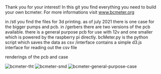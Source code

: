 Thank you for your interest! In this git you find everything you need to build your own bcmeter. For more informations visit www.bcmeter.org

in /stl you find the files for 3d printing. as of july 2021 there is one case for the bigger pumps and pcb. 
in /gerbers there are two versions of the pcb available. there is a general purpose pcb for use with 12v and one smaller which is powered by the raspberry pi directly.
bcMeter.py is the python script which saves the data as csv
/interface contains a simple d3.js interface for reading out the csv file

renderings of the pcb and case

![bcmeter-tht](https://user-images.githubusercontent.com/87074315/124761537-337b2780-df32-11eb-83bd-753e4972f371.jpg)
![bcmeter-smd](https://user-images.githubusercontent.com/87074315/124761541-3413be00-df32-11eb-88a7-5631a5a1f0b4.jpg)
![bcmeter-general-purpose-case](https://user-images.githubusercontent.com/87074315/124761546-3413be00-df32-11eb-8138-fc08c174cbb7.jpg)
